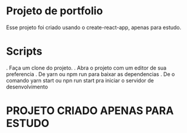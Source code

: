 # Projeto de portfolio

Esse projeto foi criado usando o create-react-app, apenas para estudo.

# Scripts

. Faça um clone do projeto.
. Abra o projeto com um editor de sua preferencia
. De yarn ou npm run para baixar as dependencias
. De o comando yarn start ou npn run start pra iniciar o servidor de desenvolvimento

# PROJETO CRIADO APENAS PARA ESTUDO

